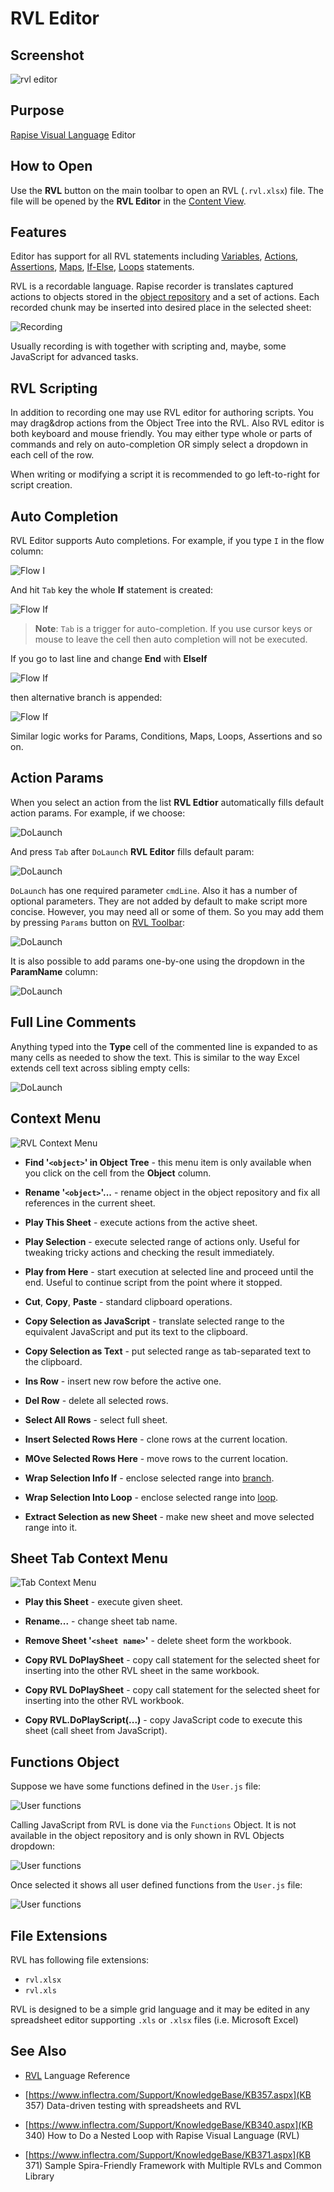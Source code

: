# RVL Editor

## Screenshot

![rvl editor](./img/rvl_editor1.png)

## Purpose

[Rapise Visual Language](../RVL/Overview.md) Editor

## How to Open

Use the **RVL** button on the main toolbar to open an RVL (`.rvl.xlsx`) file. The file will be opened by the **RVL Editor** in the [Content View](content_view.md).

## Features

Editor has support for all RVL statements including
[Variables](../RVL/Variables.md),
[Actions](../RVL/Actions.md),
[Assertions](../RVL/Assertions.md),
[Maps](../RVL/Maps.md),
[If-Else](../RVL/IfElse.md),
[Loops](../RVL/Loops.md)
statements.

RVL is a recordable language. Rapise recorder is translates captured actions to objects stored in the [object repository](object_tree.md) and a set of actions. Each recorded chunk may be inserted into desired place in the selected sheet:

![Recording](./img/rvl_editor_recording.png)

Usually recording is with together with scripting and, maybe, some JavaScript for advanced tasks.

## RVL Scripting

In addition to recording one may use RVL editor for authoring scripts. You may drag&drop actions from the Object Tree into the RVL. Also RVL editor is both keyboard and mouse friendly. You may either type whole or parts of commands and rely on auto-completion OR simply select a dropdown in each cell of the row.

When writing or modifying a script it is recommended to go left-to-right for script creation.

## Auto Completion

RVL Editor supports Auto completions. For example, if you type `I` in the flow column:

![Flow I](./img/rvl_editor_flow_i.png)

And hit `Tab` key the whole **If** statement is created:

![Flow If](./img/rvl_editor_flow_if.png)

> **Note**: `Tab` is a trigger for auto-completion. If you use cursor keys or mouse to leave the cell then auto completion will not be executed.

If you go to last line and change **End** with **ElseIf**

![Flow If](./img/rvl_editor_flow_if_elseif.png)

then alternative branch is appended:

![Flow If](./img/rvl_editor_flow_if_elseif1.png)

Similar logic works for Params, Conditions, Maps, Loops, Assertions and so on.

## Action Params

When you select an action from the list **RVL Edtior** automatically fills default action params. For example, if we choose: 

![DoLaunch](./img/rvl_editor_global_dolaunch0.png)

And press `Tab` after `DoLaunch` **RVL Editor** fills default param:

![DoLaunch](./img/rvl_editor_global_dolaunch1.png)

`DoLaunch` has one required parameter `cmdLine`. Also it has a number of optional parameters. They are not added by default to make script more concise. However, you may need all or some of them. So you may add them by pressing `Params` button on [RVL Toolbar](menu_and_toolbars.md#rvl-toolbar):

![DoLaunch](./img/rvl_editor_global_dolaunch2.png)

It is also possible to add params one-by-one using the dropdown in the **ParamName** column:

![DoLaunch](./img/rvl_editor_global_dolaunch3.png)

## Full Line Comments

Anything typed into the **Type** cell of the commented line is expanded to as many cells as needed to show the text. This is similar to the way Excel extends cell text across sibling empty cells:

![DoLaunch](./img/rvl_editor_comment_line.png)

## Context Menu

![RVL Context Menu](./img/rvl_editor_context_menu.png)

* **Find '`<object>`' in Object Tree** - this menu item is only available when you click on the cell from the **Object** column.

* **Rename '`<object>`'...** - rename object in the object repository and fix all references in the current sheet.

* **Play This Sheet** - execute actions from the active sheet.

* **Play Selection** - execute selected range of actions only. Useful for tweaking tricky actions and checking the result immediately.

* **Play from Here** - start execution at selected line and proceed until the end. Useful to continue script from the point where it stopped.

* **Cut**, **Copy**, **Paste** - standard clipboard operations.

* **Copy Selection as JavaScript** - translate selected range to the equivalent JavaScript and put its text to the clipboard.

* **Copy Selection as Text** - put selected range as tab-separated text to the clipboard.

* **Ins Row** - insert new row before the active one.

* **Del Row** - delete all selected rows.

* **Select All Rows** - select full sheet.

* **Insert Selected Rows Here** - clone rows at the current location.

* **MOve Selected Rows Here** - move rows to the current location.

* **Wrap Selection Info If** - enclose selected range into [branch](../RVL/IfElse.md).

* **Wrap Selection Into Loop** - enclose selected range into [loop](../RVL/Loops.md).

* **Extract Selection as new Sheet** - make new sheet and move selected range into it.

## Sheet Tab Context Menu

![Tab Context Menu](./img/rvl_editor_tab_context_menu.png)

* **Play this Sheet** - execute given sheet.

* **Rename...** - change sheet tab name.

* **Remove Sheet '`<sheet name>`'** - delete sheet form the workbook.

* **Copy RVL DoPlaySheet** - copy call statement for the selected sheet for inserting into the other RVL sheet in the same workbook.

* **Copy RVL DoPlaySheet** - copy call statement for the selected sheet for inserting into the other RVL workbook.

* **Copy RVL.DoPlayScript(...)** - copy JavaScript code to execute this sheet (call sheet from JavaScript).

## Functions Object

Suppose we have some functions defined in the `User.js` file:

![User functions](./img/rvl_editor_functions2.png)

Calling JavaScript from RVL is done via the `Functions` Object. It is not available in the object repository and is only shown in RVL Objects dropdown:

![User functions](./img/rvl_editor_functions1.png)

Once selected it shows all user defined functions from the `User.js` file:

![User functions](./img/rvl_editor_functions3.png)

## File Extensions

RVL has following file extensions:

* `rvl.xlsx`
* `rvl.xls`

RVL is designed to be a simple grid language and it may be edited in any spreadsheet editor supporting `.xls` or `.xlsx` files (i.e. Microsoft Excel)

## See Also

* [RVL](../RVL/Overview.md) Language Reference

* [https://www.inflectra.com/Support/KnowledgeBase/KB357.aspx](KB 357) Data-driven testing with spreadsheets and RVL

* [https://www.inflectra.com/Support/KnowledgeBase/KB340.aspx](KB 340) How to Do a Nested Loop with Rapise Visual Language (RVL)

* [https://www.inflectra.com/Support/KnowledgeBase/KB371.aspx](KB 371) Sample Spira-Friendly Framework with Multiple RVLs and Common Library
